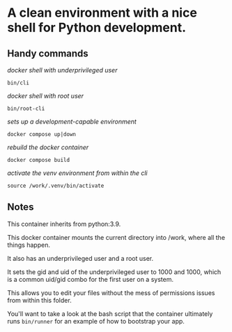 # A clean environment with a nice shell for Python development. 

## Handy commands

*docker shell with underprivileged user*

`bin/cli` 

*docker shell with root user*

`bin/root-cli`

*sets up a development-capable environment*

`docker compose up|down`

*rebuild the docker container*

`docker compose build`

*activate the venv environment from within the cli*

`source /work/.venv/bin/activate`

## Notes

This container inherits from python:3.9.

This docker container mounts the current directory into /work, where all the things happen. 

It also has an underprivileged user and a root user. 

It sets the gid and uid of the underprivileged user to 1000 and 1000, which is a common uid/gid combo for the first user on a system.

This allows you to edit your files without the mess of permissions issues from within this folder.

You'll want to take a look at the bash script that the container ultimately runs `bin/runner` for an example of how to bootstrap your app.
